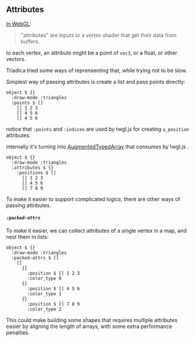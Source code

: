 ## Attributes

[In WebGL](https://webglfundamentals.org/webgl/lessons/webgl-attributes.html):

> "attributes" are inputs to a vertex shader that get their data from buffers.

to each vertex, an attribute might be a point of `vec3`, or a float, or other vectors.

Triadica tried some ways of reprensenting that, while trying not to be slow.

Simplest way of passing attributes is create a list and pass points directly:

```cirru
object $ {}
  :draw-mode :triangles
  :points $ []
    [] 1 2 3
    [] 4 5 6
    [] 4 5 6
```

notice that `:points` and `:indices` are used by twgl.js for creating `a_position` attributes.

internally it's turning into [AugmentedTypedArray](https://twgljs.org/docs/module-twgl_primitives.html#.createAugmentedTypedArray) that consumes by twgl.js .

```cirru
object $ {}
  :draw-mode :triangles
  :attributes $ {}
    :positions $ []
      [] 1 2 3
      [] 4 5 6
      [] 7 8 9
```

To make it easier to support complicated logics, there are other ways of passing attributes.

#### `:packed-attrs`

To make it easier, we can collect attributes of a single vertex in a map, and nest them in lists:

```cirru
object $ {}
  :draw-mode :triangles
  :packed-attrs $ []
    []
      {}
        :position $ [] 1 2 3
        :color_type 0
      {}
        :position $ [] 4 5 6
        :color_type 1
      {}
        :position $ [] 7 8 9
        :color_type 2
```

This could make building some shapes that requires multiple attributes easier by aligning the length of arrays, with some extra performance penalties.

